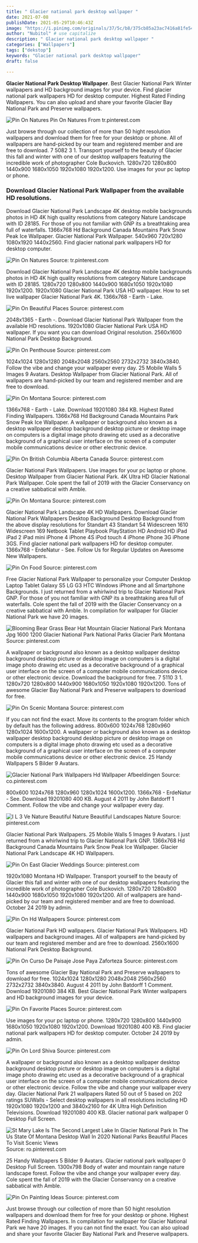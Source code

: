```yaml
---
title: " Glacier national park desktop wallpaper "
date: 2021-07-08
publishDate: 2021-05-29T10:46:43Z
image: "https://i.pinimg.com/originals/37/5c/b8/375cb85a23ac7416a81fe54798b3d31b.jpg"
author: "Nubitol" # use capitalize
description: " Glacier national park desktop wallpaper "
categories: ["Wallpapers"]
tags: ["dekstop"]
keywords: "Glacier national park desktop wallpaper"
draft: false

---
```



**Glacier National Park Desktop Wallpaper**. Best Glacier National Park Winter wallpapers and HD background images for your device. Find glacier national park wallpapers HD for desktop computer. Highest Rated Finding Wallpapers. You can also upload and share your favorite Glacier Bay National Park and Preserve wallpapers.

![Pin On Natures](https://i.pinimg.com/originals/76/b3/02/76b3022554a727d777adfddb0f36144e.jpg "Pin On Natures")
Pin On Natures From tr.pinterest.com


Just browse through our collection of more than 50 hight resolution wallpapers and download them for free for your desktop or phone. All of wallpapers are hand-picked by our team and registered member and are free to download. 7 5082 3 1. Transport yourself to the beauty of Glacier this fall and winter with one of our desktop wallpapers featuring the incredible work of photographer Cole Buckovich. 1280x720 1280x800 1440x900 1680x1050 1920x1080 1920x1200. Use images for your pc laptop or phone.

### Download Glacier National Park Wallpaper from the available HD resolutions.

Download Glacier National Park Landscape 4K desktop mobile backgrounds photos in HD 4K high quality resolutions from category Nature Landscape with ID 28185. For those of you not familiar with GNP its a breathtaking area full of waterfalls. 1366x768 Hd Background Canada Mountains Park Snow Peak Ice Wallpaper. Glacier National Park Wallpaper. 540x960 720x1280 1080x1920 1440x2560. Find glacier national park wallpapers HD for desktop computer.


![Pin On Natures](https://i.pinimg.com/originals/76/b3/02/76b3022554a727d777adfddb0f36144e.jpg "Pin On Natures")
Source: tr.pinterest.com

Download Glacier National Park Landscape 4K desktop mobile backgrounds photos in HD 4K high quality resolutions from category Nature Landscape with ID 28185. 1280x720 1280x800 1440x900 1680x1050 1920x1080 1920x1200. 1920x1080 Glacier National Park USA HD wallpaper. How to set live wallpaper Glacier National Park 4K. 1366x768 - Earth - Lake.

![Pin On Beautiful Places](https://i.pinimg.com/originals/e4/c2/80/e4c280cc2a4dbb1b57b7d69f10172176.jpg "Pin On Beautiful Places")
Source: pinterest.com

2048x1365 - Earth -. Download Glacier National Park Wallpaper from the available HD resolutions. 1920x1080 Glacier National Park USA HD wallpaper. If you want you can download Original resolution. 2560x1600 National Park Desktop Background.

![Pin On Penthouse](https://i.pinimg.com/originals/3d/3f/e5/3d3fe588e02110f9f99661a95e06a468.jpg "Pin On Penthouse")
Source: pinterest.com

1024x1024 1280x1280 2048x2048 2560x2560 2732x2732 3840x3840. Follow the vibe and change your wallpaper every day. 25 Mobile Walls 5 Images 9 Avatars. Desktop Wallpaper from Glacier National Park. All of wallpapers are hand-picked by our team and registered member and are free to download.

![Pin On Montana](https://i.pinimg.com/originals/36/fa/29/36fa29cade89ab8abce75f05b2644c3a.jpg "Pin On Montana")
Source: pinterest.com

1366x768 - Earth - Lake. Download 19201080 384 KB. Highest Rated Finding Wallpapers. 1366x768 Hd Background Canada Mountains Park Snow Peak Ice Wallpaper. A wallpaper or background also known as a desktop wallpaper desktop background desktop picture or desktop image on computers is a digital image photo drawing etc used as a decorative background of a graphical user interface on the screen of a computer mobile communications device or other electronic device.

![Pin On British Columbia Alberta Canada](https://i.pinimg.com/originals/8a/47/40/8a4740af0b326aed21c558199068dd9a.jpg "Pin On British Columbia Alberta Canada")
Source: pinterest.com

Glacier National Park Wallpapers. Use images for your pc laptop or phone. Desktop Wallpaper from Glacier National Park. 4K Ultra HD Glacier National Park Wallpaper. Cole spent the fall of 2019 with the Glacier Conservancy on a creative sabbatical with Amble.

![Pin On Montana](https://i.pinimg.com/originals/da/fd/d9/dafdd93d9215abd6c0079edd861350d4.jpg "Pin On Montana")
Source: pinterest.com

Glacier National Park Landscape 4K HD Wallpapers. Download Glacier National Park Wallpapers Desktop Background Desktop Background from the above display resolutions for Standart 43 Standart 54 Widescreen 1610 Widescreen 169 Netbook Tablet Playbook PlayStation HD Android HD iPad iPad 2 iPad mini iPhone 4 iPhone 4S iPod touch 4 iPhone iPhone 3G iPhone 3GS. Find glacier national park wallpapers HD for desktop computer. 1366x768 - ErdeNatur - See. Follow Us for Regular Updates on Awesome New Wallpapers.

![Pin On Food](https://i.pinimg.com/originals/ee/0f/3b/ee0f3be749fc122bd0a22a4bd9b91671.jpg "Pin On Food")
Source: pinterest.com

Free Glacier National Park Wallpaper to personalize your Computer Desktop Laptop Tablet Galaxy S5 LG G3 HTC Windows iPhone and all Smartphone Backgrounds. I just returned from a whirlwind trip to Glacier National Park GNP. For those of you not familiar with GNP its a breathtaking area full of waterfalls. Cole spent the fall of 2019 with the Glacier Conservancy on a creative sabbatical with Amble. In compilation for wallpaper for Glacier National Park we have 20 images.

![Blooming Bear Grass Bear Hat Mountain Glacier National Park Montana Jpg 1600 1200 Glacier National Park National Parks Glacier Park Montana](https://i.pinimg.com/originals/88/5c/00/885c001d480b5a8dc01314497dedf2a0.jpg "Blooming Bear Grass Bear Hat Mountain Glacier National Park Montana Jpg 1600 1200 Glacier National Park National Parks Glacier Park Montana")
Source: pinterest.com

A wallpaper or background also known as a desktop wallpaper desktop background desktop picture or desktop image on computers is a digital image photo drawing etc used as a decorative background of a graphical user interface on the screen of a computer mobile communications device or other electronic device. Download the background for free. 7 5110 3 1. 1280x720 1280x800 1440x900 1680x1050 1920x1080 1920x1200. Tons of awesome Glacier Bay National Park and Preserve wallpapers to download for free.

![Pin On Scenic Montana](https://i.pinimg.com/originals/6d/58/7c/6d587c55ad620b068588b28d85bc7216.jpg "Pin On Scenic Montana")
Source: pinterest.com

If you can not find the exact. Move its contents to the program folder which by default has the following address. 800x600 1024x768 1280x960 1280x1024 1600x1200. A wallpaper or background also known as a desktop wallpaper desktop background desktop picture or desktop image on computers is a digital image photo drawing etc used as a decorative background of a graphical user interface on the screen of a computer mobile communications device or other electronic device. 25 Handy Wallpapers 5 Bilder 9 Avatars.

![Glacier National Park Wallpapers Hd Wallpaper Afbeeldingen](https://i.pinimg.com/originals/db/0d/d7/db0dd75b97a2fd17e20a441023dceeac.jpg "Glacier National Park Wallpapers Hd Wallpaper Afbeeldingen")
Source: co.pinterest.com

800x600 1024x768 1280x960 1280x1024 1600x1200. 1366x768 - ErdeNatur - See. Download 19201080 400 KB. August 4 2011 by John Batdorff 1 Comment. Follow the vibe and change your wallpaper every day.

![I L 3 Ve Nature Beautiful Nature Beautiful Landscapes Nature](https://i.pinimg.com/originals/10/28/d9/1028d97df8a620ec152579780b10e407.jpg "I L 3 Ve Nature Beautiful Nature Beautiful Landscapes Nature")
Source: pinterest.com

Glacier National Park Wallpapers. 25 Mobile Walls 5 Images 9 Avatars. I just returned from a whirlwind trip to Glacier National Park GNP. 1366x768 Hd Background Canada Mountains Park Snow Peak Ice Wallpaper. Glacier National Park Landscape 4K HD Wallpapers.

![Pin On East Glacier Weddings](https://i.pinimg.com/originals/22/85/12/228512e69e0777b6f391e1472b7b1519.jpg "Pin On East Glacier Weddings")
Source: pinterest.com

1920x1080 Montana HD Wallpaper. Transport yourself to the beauty of Glacier this fall and winter with one of our desktop wallpapers featuring the incredible work of photographer Cole Buckovich. 1280x720 1280x800 1440x900 1680x1050 1920x1080 1920x1200. All of wallpapers are hand-picked by our team and registered member and are free to download. October 24 2019 by admin.

![Pin On Hd Wallpapers](https://i.pinimg.com/originals/c0/ce/53/c0ce5323d5706e9fbd91c7b182f70328.jpg "Pin On Hd Wallpapers")
Source: pinterest.com

Glacier National Park HD wallpapers. Glacier National Park Wallpapers. HD wallpapers and background images. All of wallpapers are hand-picked by our team and registered member and are free to download. 2560x1600 National Park Desktop Background.

![Pin On Curso De Paisaje Jose Paya Zaforteza](https://i.pinimg.com/originals/b8/4e/51/b84e514e045562b8aaf2a17ece437c15.jpg "Pin On Curso De Paisaje Jose Paya Zaforteza")
Source: pinterest.com

Tons of awesome Glacier Bay National Park and Preserve wallpapers to download for free. 1024x1024 1280x1280 2048x2048 2560x2560 2732x2732 3840x3840. August 4 2011 by John Batdorff 1 Comment. Download 19201080 384 KB. Best Glacier National Park Winter wallpapers and HD background images for your device.

![Pin On Favorite Places](https://i.pinimg.com/originals/01/5c/66/015c66462749f480ec794d3a3e27c278.jpg "Pin On Favorite Places")
Source: pinterest.com

Use images for your pc laptop or phone. 1280x720 1280x800 1440x900 1680x1050 1920x1080 1920x1200. Download 19201080 400 KB. Find glacier national park wallpapers HD for desktop computer. October 24 2019 by admin.

![Pin On Lord Shiva](https://i.pinimg.com/originals/d0/bb/bd/d0bbbd4a728c52b73d83bad356e7ac0e.jpg "Pin On Lord Shiva")
Source: pinterest.com

A wallpaper or background also known as a desktop wallpaper desktop background desktop picture or desktop image on computers is a digital image photo drawing etc used as a decorative background of a graphical user interface on the screen of a computer mobile communications device or other electronic device. Follow the vibe and change your wallpaper every day. Glacier National Park 21 wallpapers Rated 50 out of 5 based on 202 ratings SUWalls - Select desktop wallpapers in all resolutions including HD 1920x1080 1920x1200 and 3840x2160 for 4K Ultra High Definition Televisions. Download 19201080 400 KB. Glacier national park wallpaper 0 Desktop Full Screen.

![St Mary Lake Is The Second Largest Lake In Glacier National Park In The Us State Of Montana Desktop Wall In 2020 National Parks Beautiful Places To Visit Scenic Views](https://i.pinimg.com/originals/55/42/78/5542781fee477db198dcf55ddde8f360.png "St Mary Lake Is The Second Largest Lake In Glacier National Park In The Us State Of Montana Desktop Wall In 2020 National Parks Beautiful Places To Visit Scenic Views")
Source: ro.pinterest.com

25 Handy Wallpapers 5 Bilder 9 Avatars. Glacier national park wallpaper 0 Desktop Full Screen. 1300x798 Body of water and mountain range nature landscape forest. Follow the vibe and change your wallpaper every day. Cole spent the fall of 2019 with the Glacier Conservancy on a creative sabbatical with Amble.

![Pin On Painting Ideas](https://i.pinimg.com/originals/37/5c/b8/375cb85a23ac7416a81fe54798b3d31b.jpg "Pin On Painting Ideas")
Source: pinterest.com

Just browse through our collection of more than 50 hight resolution wallpapers and download them for free for your desktop or phone. Highest Rated Finding Wallpapers. In compilation for wallpaper for Glacier National Park we have 20 images. If you can not find the exact. You can also upload and share your favorite Glacier Bay National Park and Preserve wallpapers.

